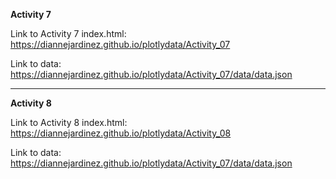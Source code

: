 
**Activity 7**

Link to Activity 7 index.html: https://diannejardinez.github.io/plotlydata/Activity_07

Link to data: https://diannejardinez.github.io/plotlydata/Activity_07/data/data.json

---

**Activity 8**

Link to Activity 8 index.html: https://diannejardinez.github.io/plotlydata/Activity_08

Link to data: https://diannejardinez.github.io/plotlydata/Activity_07/data/data.json